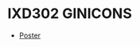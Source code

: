 IXD302 GINICONS
======================================

- [Poster](https://github.com/elliethompson/Grocari/blob/master/ginicons-12icons.pdf)
